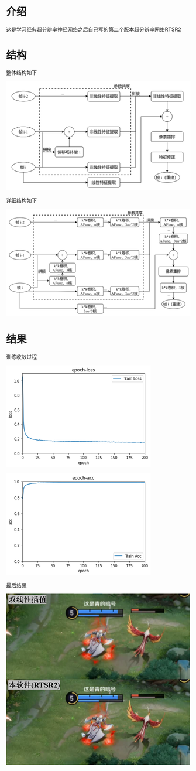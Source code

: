# 介绍

这是学习经典超分辨率神经网络之后自己写的第二个版本超分辨率网络RTSR2

# 结构

整体结构如下

![arch](doc/arch.png)

详细结构如下

![arch details](doc/arch-details.png)

# 结果

训练收敛过程

![loss](doc/train-loss.png)

![acc](doc/train-acc.png)

最后结果

![res](doc/res.png)